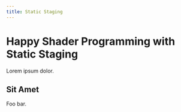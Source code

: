 ```yaml
---
title: Static Staging
---
```

# Happy Shader Programming with Static Staging

Lorem ipsum dolor.

## Sit Amet

Foo bar.
